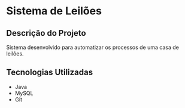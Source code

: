 # Sistema de Leilões

## Descrição do Projeto
Sistema desenvolvido para automatizar os processos de uma casa de leilões.

## Tecnologias Utilizadas
- Java 
- MySQL
- Git 
